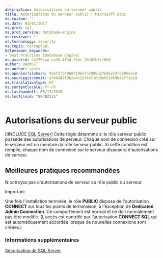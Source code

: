 ```yaml
---
description: Autorisations du serveur public
title: Autorisations du serveur public | Microsoft Docs
ms.custom: ''
ms.date: 03/01/2017
ms.prod: sql
ms.prod_service: database-engine
ms.reviewer: ''
ms.technology: security
ms.topic: conceptual
helpviewer_keywords:
- Best Practices [Database Engine]
ms.assetid: 9a276caa-ea38-473d-92bc-26302bfcf660
author: VanMSFT
ms.author: vanto
ms.openlocfilehash: 4abf2fd4068f19befd2896a27b9b214fee95dec0
ms.sourcegitcommit: e700497f962e4c2274df16d9e651059b42ff1a10
ms.translationtype: HT
ms.contentlocale: fr-FR
ms.lasthandoff: 08/17/2020
ms.locfileid: "88482551"
---
```

# <a name="server-public-permissions"></a>Autorisations du serveur public
 [!INCLUDE [SQL Server](../../includes/applies-to-version/sqlserver.md)]
  Cette règle détermine si le rôle serveur public possède des autorisations de serveur. Chaque nom de connexion créé sur le serveur est un membre du rôle serveur public. Si cette condition est remplie, chaque nom de connexion sur le serveur disposera d'autorisations de serveur.  
  
## <a name="best-practices-recommendations"></a>Meilleures pratiques recommandées  
 N'octroyez pas d'autorisations de serveur au rôle public du serveur.  
  
> [!IMPORTANT]  
>  Une fois l'installation terminée, le rôle **PUBLIC** dispose de l'autorisation **CONNECT** sur tous les points de terminaison, à l'exception de **Dedicated Admin Connection**. Ce comportement est normal et ne doit normalement pas être modifié. (L’accès est contrôlé par l’autorisation **CONNECT SQL** qui est automatiquement accordée lorsque de nouvelles connexions sont créées.)  
  
### <a name="for-more-information"></a>Informations supplémentaires  
 [Sécurisation de SQL Server](../../relational-databases/security/securing-sql-server.md)  
  
  
